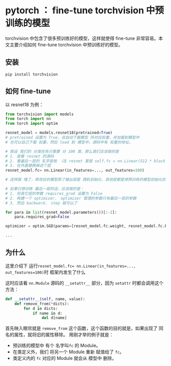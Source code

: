 # pytorch ： fine-tune torchvision 中预训练的模型

torchvision 中包含了很多预训练好的模型，这样就使得 fine-tune 非常容易。本文主要介绍如何 fine-tune torchvision 中预训练好的模型。

## 安装

```shell
pip install torchvision
```



## 如何 fine-tune

以 resnet18 为例：



```python
from torchvision import models
from torch import nn
from torch import optim

resnet_model = models.resnet18(pretrained=True) 
# pretrained 设置为 True，会自动下载模型 所对应权重，并加载到模型中
# 也可以自己下载 权重，然后 load 到 模型中，源码中有 权重的地址。

# 假设 我们的 分类任务只需要 分 100 类，那么我们应该做的是
# 1. 查看 resnet 的源码
# 2. 看最后一层的 名字是啥 （在 resnet 里是 self.fc = nn.Linear(512 * block.expansion, num_classes)）
# 3. 在外面替换掉这个层
resnet_model.fc= nn.Linear(in_features=..., out_features=100)

# 这样就 哦了，修改后的模型除了输出层是 随机初始化，其他层都是用预训练的模型初始化的。

# 如果只想训练 最后一层的话，应该做的是：
# 1. 将其它层的参数 requires_grad 设置为 False
# 2. 构建一个 optimizer， optimizer 管理的参数只有最后一层的参数
# 3. 然后 backward， step 就可以了

for para in list(resnet_model.parameters())[:-2]:
    para.requires_grad=False

optimizer = optim.SGD(params=[resnet_model.fc.weight, resnet_model.fc.bias], lr=1e-3)

...
```



## 为什么

这里介绍下 运行`resnet_model.fc= nn.Linear(in_features=..., out_features=100)`时 框架内发生了什么



这时应该看 `nn.Module` 源码的 `__setattr__` 部分，因为 `setattr` 时都会调用这个方法：

```python
def __setattr__(self, name, value):
    def remove_from(*dicts):
        for d in dicts:
            if name in d:
                del d[name]
```

首先映入眼帘就是 `remove_from` 这个函数，这个函数的目的就是，如果出现了 同名的属性，就将旧的属性移除。 用刚才举的例子就是：

* 预训练的模型中 有个  名字叫`fc` 的 Module。
* 在类定义外，我们 将另一个 Module 重新 赋值给了 `fc`。
* 类定义内的 `fc` 对应的 Module 就会从 模型中 删除。

